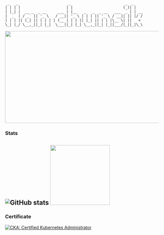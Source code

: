 ```
 _   _                       _                         _  _    
| | | |                     | |                       (_)| |   
| |_| |  __ _  _ __     ___ | |__   _   _  _ __   ___  _ | | __
|  _  | / _` || '_ \   / __|| '_ \ | | | || '_ \ / __|| || |/ /
| | | || (_| || | | | | (__ | | | || |_| || | | |\__ \| ||   < 
\_| |_/ \__,_||_| |_|  \___||_| |_| \__,_||_| |_||___/|_||_|\_\

```

<a href="https://www.gitanimals.org/en_US?utm_medium=image&utm_source=han-chunsik&utm_content=farm">
<img
  src="https://render.gitanimals.org/farms/han-chunsik"
  width="600"
  height="300"
/>
</a>

### Stats
![GitHub stats](https://github-readme-stats.vercel.app/api?username=han-chunsik&show_icons=true&bg=ffffff)
<img height="195px" src="https://github-readme-stats.vercel.app/api/top-langs/?username=han-chunsik&layout=compact&bg_color=180,000000,&title_color=000000&text_color=000000"/>
---
### Certificate
<!--START_SECTION:badges-->
[![CKA: Certified Kubernetes Administrator](https://images.credly.com/size/110x110/images/8b8ed108-e77d-4396-ac59-2504583b9d54/cka_from_cncfsite__281_29.png)](http://www.credly.com/badges/33fb02ec-62c5-4250-ae8e-a2508764afc7 "CKA: Certified Kubernetes Administrator")
<!--END_SECTION:badges-->
